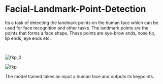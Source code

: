 # Facial-Landmark-Point-Detection

Its a task of detecting the landmark points on the human face which can be used for face recognition and other tasks. 
The landmark points are the points that forms a face shape. These points are eye-brow ends,
nose tip, lip ends, eye ends etc. 

<br>

![fkp_0](https://user-images.githubusercontent.com/87579053/138610890-721163d3-5988-41fe-9a27-03b22185b898.png)

![fkp](https://user-images.githubusercontent.com/87579053/138610900-a764557a-d043-4e5d-9448-3638dfc2a5ad.png)



The model trained takes an input a human face and outputs its keypoints.
